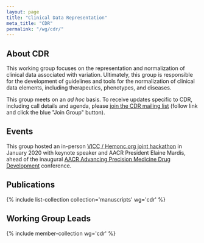 ```yaml
---
layout: page
title: "Clinical Data Representation"
meta_title: "CDR"
permalink: "/wg/cdr/"
---
```



## About CDR
This working group focuses on the representation and normalization of clinical data associated with variation. Ultimately, this group is responsible for the development of guidelines and tools for the normalization of clinical data elements, including therapeutics, phenotypes, and diseases.

This group meets on an _ad hoc_ basis. To receive updates specific to CDR, including call details and agenda, please [join the CDR mailing list](https://groups.google.com/forum/#!forum/vicc-cdr-wg) (follow link and click the blue "Join Group" button).

## Events
This group hosted an in-person [VICC / Hemonc.org joint hackathon](https://twitter.com/cancervariants/status/1215104406187675648) in January 2020 with keynote speaker and AACR President Elaine Mardis, ahead of the inaugural [AACR Advancing Precision Medicine Drug Development](https://www.aacr.org/meeting/advancing-precision-medicine-2020/) conference.

## Publications
{% include list-collection collection='manuscripts' wg='cdr' %}

## Working Group Leads
{% include member-collection wg='cdr' %}

